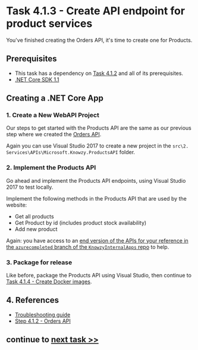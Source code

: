 # Task 4.1.3 - Create API endpoint for product services

You've finished creating the Orders API, it's time to create one for Products.  

## Prerequisites 

* This task has a dependency on [Task 4.1.2][412] and all of its prerequisites.
* [.NET Core SDK 1.1](https://www.microsoft.com/net/download/core)

## Creating a .NET Core App

### 1. Create a New WebAPI Project
Our steps to get started with the Products API are the same as our previous step where we created the [Orders API][412]. 

Again you can use Visual Studio 2017 to create a new project in the `src\2. Services\APIs\Microsoft.Knowzy.ProductsAPI` folder.

### 2. Implement the Products API

Go ahead and implement the Products API endpoints, using Visual Studio 2017 to test locally.

Implement the following methods in the Products API that are used by the website:
- Get all products
- Get Product by id (includes product stock availability)
- Add new product

Again: you have access to an [end version of the APIs for your reference in the `azurecompleted` branch of the `KnowzyInternalApps` repo](https://github.com/Knowzy/KnowzyInternalApps/tree/azurecompleted/src/Knowzy_Shipping_WebApp/src/2.%20Services/APIs) to help.

### 3. Package for release

Like before, package the Products API using Visual Studio, then continue to [Task 4.1.4 - Create Docker images][414]. 

## 4. References

* [Troubleshooting guide][499]
* [Step 4.1.2 - Orders API][412]

[412]: /stories/4/412_OrdersAPI.md
[414]: /stories/4/414_Docker.md
[499]: /stories/4/499_Troubleshooting.md

## continue to [next task >> ](414_Docker.md)
